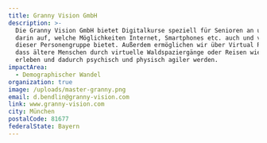 ```yaml
---
title: Granny Vision GmbH
description: >-
  Die Granny Vision GmbH bietet Digitalkurse speziell für Senioren an und zeigt
  darin auf, welche Möglichkeiten Internet, Smartphones etc. auch und vor allem
  dieser Personengruppe bietet. Außerdem ermöglichen wir über Virtual Reality,
  dass ältere Menschen durch virtuelle Waldspaziergänge oder Reisen wieder mehr
  erleben und dadurch psychisch und physisch agiler werden.
impactArea:
  - Demographischer Wandel
organization: true
image: /uploads/master-granny.png
email: d.bendlin@granny-vision.com
link: www.granny-vision.com
city: München
postalCode: 81677
federalState: Bayern
---
```


